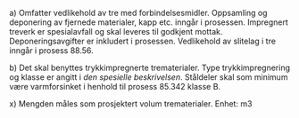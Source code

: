 a) Omfatter vedlikehold av tre med forbindelsesmidler. Oppsamling og deponering av fjernede materialer, kapp etc. inngår i prosessen. Impregnert treverk er spesialavfall og skal leveres til godkjent mottak.
Deponeringsavgifter er inkludert i prosessen.
Vedlikehold av slitelag i tre inngår i prosess 88.56.

b) Det skal benyttes trykkimpregnerte trematerialer. Type trykkimpregnering og klasse er angitt i *den spesielle beskrivelsen*.
Ståldeler skal som minimum være varmforsinket i henhold til prosess 85.342 klasse B.

x) Mengden måles som prosjektert volum trematerialer. Enhet: m3


